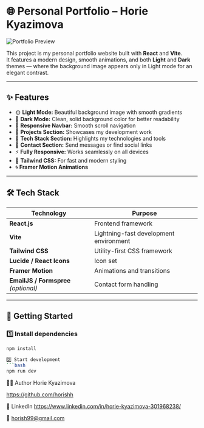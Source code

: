 
# 🌐 Personal Portfolio – Horie Kyazimova

![Portfolio Preview](assets/readme-liveDemo.jpg)

This project is my personal portfolio website built with **React** and **Vite**.  
It features a modern design, smooth animations, and both **Light** and **Dark** themes — where the background image appears only in Light mode for an elegant contrast.

---

## ✨ Features

- 🌞 **Light Mode:** Beautiful background image with smooth gradients  
- 🌚 **Dark Mode:** Clean, solid background color for better readability  
- 🧭 **Responsive Navbar:** Smooth scroll navigation  
- 💼 **Projects Section:** Showcases my development work  
- 🧠 **Tech Stack Section:** Highlights my technologies and tools  
- 💬 **Contact Section:** Send messages or find social links  
- ⚡ **Fully Responsive:** Works seamlessly on all devices  
- 🎨 **Tailwind CSS:** For fast and modern styling  
- 🌀 **Framer Motion Animations**  

---

## 🛠️ Tech Stack

| Technology | Purpose |
|-------------|----------|
| **React.js** | Frontend framework |
| **Vite** | Lightning-fast development environment |
| **Tailwind CSS** | Utility-first CSS framework |
| **Lucide / React Icons** | Icon set |
| **Framer Motion** | Animations and transitions |
| **EmailJS / Formspree** *(optional)* | Contact form handling |

---

## 🚀 Getting Started

### 1️⃣ Install dependencies
```bash
npm install

2️⃣ Start development
```bash
npm run dev

```
🧑‍💻 Author
Horie Kyazimova

https://github.com/horishh

💼 LinkedIn
https://www.linkedin.com/in/horie-kyazimova-301968238/

📧 horish99@gmail.com